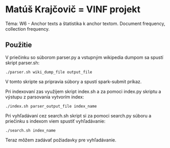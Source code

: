 # Matúš Krajčovič = VINF projekt

Téma: W6 - Anchor texts a štatistika k anchor textom. Document frequency, collection frequency.

## Použitie

V priečinku so súborom parser.py a vstupným wikipedia dumpom sa spustí skript parser.sh:

`./parser.sh wiki_dump_file output_file`

V tomto skripte sa pripravia súbory a spustí spark-submit príkaz.

Pri indexovaní zas využijem skript index.sh a za pomoci index.py skriptu a výstupu z parsovania vytvorím index:

`./index.sh parser_output_file index_name`

Pri vyhľadávaní cez search.sh skript si za pomoci search.py súboru a priečinku s indexom viem spustiť vyhľadávanie:

`./search.sh index_name`

Teraz môžem zadávať požiadavky pre vyhľadávanie.